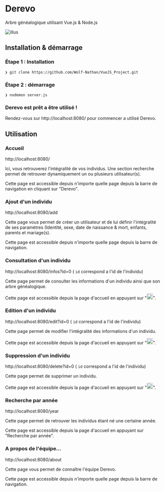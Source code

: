 # Derevo
Arbre généalogique utilisant Vue.js & Node.js

![illus](https://raw.githubusercontent.com/Wolf-Nathan/VueJS_Project/master/assets/images/home.jpg)

## Installation & démarrage

### Étape 1 : Installation
``` 
❯ git clone https://github.com/Wolf-Nathan/VueJS_Project.git
```
### Étape 2 : démarrage
``` 
❯ nodemon server.js
```
### Derevo est prêt a être utilisé !
Rendez-vous sur http://localhost:8080/ pour commencer a utilisé Derevo.

## Utilisation

### Accueil
http://localhost:8080/

Ici, vous retrouverez l'intégralité de vos individus. Une section recherche permet de retrouver dynamiquement un ou plusieurs utilisateur(s).

Cette page est accessible depuis n'importe quelle page depuis la barre de navigation en cliquant sur "Derevo".

### Ajout d'un individu
http://localhost:8080/add

Cette page vous permet de créer un utilisateur et de lui définir l'intégralité de ses paramètres (Identité, sexe, date de naissance & mort, enfants, parents et mariage(s).

Cette page est accessible depuis n'importe quelle page depuis la barre de navigation.

### Consultation d'un individu
http://localhost:8080/infos?id=0 ( ``` id ``` correspond a l'id de l'individu)

Cette page permet de consulter les informations d'un individu ainsi que son arbre généalogique.

Cette page est accessible depuis la page d'accueil en appuyant sur "<img src="https://s2.qwant.com/thumbr/0x380/5/4/d0a4c2489712695fc6c16abb9bb5fb96daf05e996081c1ef22d3933e50f211/logo_oeil_ouvert.png?u=http%3A%2F%2Fwww.tnba.org%2Fsites%2Fdefault%2Ffiles%2Fimages%2Flogo_oeil_ouvert.png&q=0&b=1&p=0&a=1" width="20" height="20">".

### Edition d'un individu
http://localhost:8080/edit?id=0 ( ``` id ``` correspond a l'id de l'individu)

Cette page permet de modifier l'intégralité des informations d'un individu.

Cette page est accessible depuis la page d'accueil en appuyant sur "<img src="https://s2.qwant.com/thumbr/0x380/4/3/72b940eb38dda9449ab1fd7adba656e7ef1322a4b4bf742f2a66e79e106730/1024px-Simpleicons_Business_pencil.svg.png?u=https%3A%2F%2Fupload.wikimedia.org%2Fwikipedia%2Fcommons%2Fthumb%2Fa%2Fa2%2FSimpleicons_Business_pencil.svg%2F1024px-Simpleicons_Business_pencil.svg.png&q=0&b=1&p=0&a=1" width="20" height="20">".

### Suppression d'un individu
http://localhost:8080/delete?id=0 ( ``` id ``` correspond a l'id de l'individu)

Cette page permet de supprimer un individu.

Cette page est accessible depuis la page d'accueil en appuyant sur "<img src="https://s1.qwant.com/thumbr/0x0/0/8/a042edced9092eee077c67d7199c59edb24100ebfee7d198e2b61c89f6c17e/70757.svg.jpg?u=https%3A%2F%2Fimage.flaticon.com%2Ficons%2Fsvg%2F70%2F70757.svg&q=0&b=1&p=0&a=1" width="20" height="20">".

### Recherche par année
http://localhost:8080/year

Cette page permet de retrouver les individus étant né une certaine année.

Cette page est accessible depuis la page d'accueil en appuyant sur "Recherche par année".

### A propos de l'équipe...
http://localhost:8080/about

Cette page vous permet de connaître l'équipe Derevo.

Cette page est accessible depuis n'importe quelle page depuis la barre de navigation.
